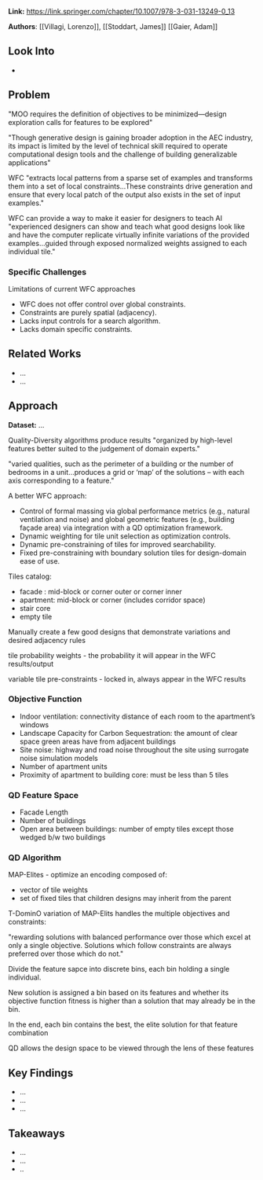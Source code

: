 
**Link:** https://link.springer.com/chapter/10.1007/978-3-031-13249-0_13

**Authors**: [[Villagi, Lorenzo]], [[Stoddart, James]] [[Gaier, Adam]]

## Look Into
 - 

## Problem

"MOO requires the definition of objectives to be minimized—design exploration calls for features to be explored"

"Though generative design is gaining broader adoption in the AEC industry, its impact is limited by the level of technical skill required to operate computational design tools and the challenge of building generalizable applications"

WFC "extracts local patterns from a sparse set of examples and transforms them into a set of local constraints...These constraints drive generation and ensure that every local patch of the output also exists in the set of input examples."


WFC can provide a way to make it easier for designers to teach AI "experienced designers can show and teach what good designs look like and have the computer replicate virtually infinite variations of the provided examples...guided through exposed normalized weights assigned to each individual tile."




### Specific Challenges

Limitations of current WFC approaches
- WFC does not offer control over global constraints.
- Constraints are purely spatial (adjacency).
- Lacks input controls for a search algorithm.
- Lacks domain specific constraints.

## Related Works

 - ...
 - ...

## Approach

**Dataset:** ...

Quality-Diversity algorithms produce results "organized by high-level features better suited to the judgement of domain experts."


"varied qualities, such as the perimeter of a building or the number of bedrooms in a unit...produces a grid or ‘map’ of the solutions – with each axis corresponding to a feature."


A better WFC approach:
- Control of formal massing via global performance metrics (e.g., natural ventilation and noise) and global geometric features (e.g., building façade area) via integration with a QD optimization framework.
- Dynamic weighting for tile unit selection as optimization controls.
- Dynamic pre-constraining of tiles for improved searchability.
- Fixed pre-constraining with boundary solution tiles for design-domain ease of use.

Tiles catalog:
 - facade : mid-block or corner outer or corner inner
 - apartment: mid-block or corner (includes corridor space)
 - stair core
 - empty tile

Manually create a few good designs that demonstrate variations and desired adjacency rules

tile probability weights - the probability it will appear in the WFC results/output

variable tile pre-constraints - locked in, always appear in the WFC results

### Objective Function
- Indoor ventilation: connectivity distance of each room to the apartment’s windows
- Landscape Capacity for Carbon Sequestration: the amount of clear space green areas have from adjacent buildings
- Site noise: highway and road noise throughout the site using surrogate noise simulation models
- Number of apartment units
- Proximity of apartment to building core: must be less than 5 tiles

### QD Feature Space
- Facade Length
- Number of buildings
- Open area between buildings: number of empty tiles except those wedged b/w two buildings

### QD Algorithm
MAP-Elites - optimize an encoding composed of:
- vector of tile weights
- set of fixed tiles that children designs may inherit from the parent

T-DominO variation of MAP-Elits handles the multiple objectives and constraints:

"rewarding solutions with balanced performance over those which excel at only a single objective. Solutions which follow constraints are always preferred over those which do not."

Divide the feature sapce into discrete bins, each bin holding a single individual.

New solution is assigned a bin based on its features and whether its objective function fitness is higher than a solution that may already be in the bin.

In the end, each bin contains the best, the elite solution for that feature combination

QD allows the design space to be viewed through the lens of these features
## Key Findings

 - ...
 - ...
 - ...

## Takeaways

 - ...
 - ...
 - ..





